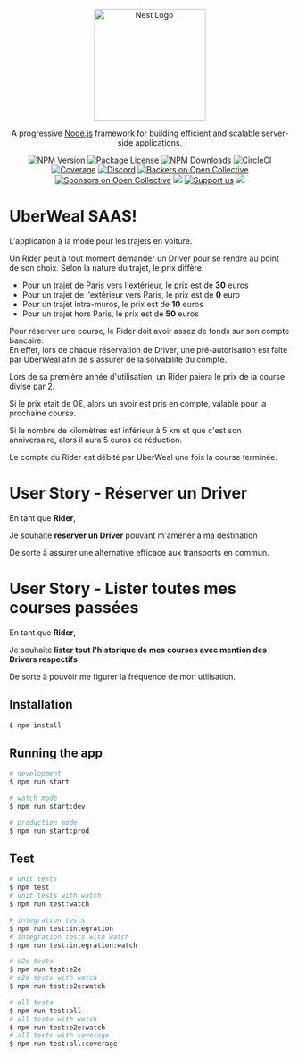 <p align="center">
  <a href="http://nestjs.com/" target="blank"><img src="https://nestjs.com/img/logo-small.svg" width="200" alt="Nest Logo" /></a>
</p>

[circleci-image]: https://img.shields.io/circleci/build/github/nestjs/nest/master?token=abc123def456
[circleci-url]: https://circleci.com/gh/nestjs/nest

  <p align="center">A progressive <a href="http://nodejs.org" target="_blank">Node.js</a> framework for building efficient and scalable server-side applications.</p>
    <p align="center">
<a href="https://www.npmjs.com/~nestjscore" target="_blank"><img src="https://img.shields.io/npm/v/@nestjs/core.svg" alt="NPM Version" /></a>
<a href="https://www.npmjs.com/~nestjscore" target="_blank"><img src="https://img.shields.io/npm/l/@nestjs/core.svg" alt="Package License" /></a>
<a href="https://www.npmjs.com/~nestjscore" target="_blank"><img src="https://img.shields.io/npm/dm/@nestjs/common.svg" alt="NPM Downloads" /></a>
<a href="https://circleci.com/gh/nestjs/nest" target="_blank"><img src="https://img.shields.io/circleci/build/github/nestjs/nest/master" alt="CircleCI" /></a>
<a href="https://coveralls.io/github/nestjs/nest?branch=master" target="_blank"><img src="https://coveralls.io/repos/github/nestjs/nest/badge.svg?branch=master#9" alt="Coverage" /></a>
<a href="https://discord.gg/G7Qnnhy" target="_blank"><img src="https://img.shields.io/badge/discord-online-brightgreen.svg" alt="Discord"/></a>
<a href="https://opencollective.com/nest#backer" target="_blank"><img src="https://opencollective.com/nest/backers/badge.svg" alt="Backers on Open Collective" /></a>
<a href="https://opencollective.com/nest#sponsor" target="_blank"><img src="https://opencollective.com/nest/sponsors/badge.svg" alt="Sponsors on Open Collective" /></a>
  <a href="https://paypal.me/kamilmysliwiec" target="_blank"><img src="https://img.shields.io/badge/Donate-PayPal-ff3f59.svg"/></a>
    <a href="https://opencollective.com/nest#sponsor"  target="_blank"><img src="https://img.shields.io/badge/Support%20us-Open%20Collective-41B883.svg" alt="Support us"></a>
  <a href="https://twitter.com/nestframework" target="_blank"><img src="https://img.shields.io/twitter/follow/nestframework.svg?style=social&label=Follow"></a>
</p>
  <!--[![Backers on Open Collective](https://opencollective.com/nest/backers/badge.svg)](https://opencollective.com/nest#backer)
  [![Sponsors on Open Collective](https://opencollective.com/nest/sponsors/badge.svg)](https://opencollective.com/nest#sponsor)-->

# UberWeal SAAS!

L'application à la mode pour les trajets en voiture.

Un Rider peut à tout moment demander un Driver pour se rendre au point de son choix.
Selon la nature du trajet, le prix diffère.

- Pour un trajet de Paris vers l'extérieur, le prix est de **30** euros
- Pour un trajet de l'extérieur vers Paris, le prix est de **0** euro
- Pour un trajet intra-muros, le prix est de **10** euros
- Pour un trajet hors Paris, le prix est de **50** euros

Pour réserver une course, le Rider doit avoir assez de fonds sur son compte bancaire.   
En effet, lors de chaque réservation de Driver, une pré-autorisation est faite par UberWeal
afin de s'assurer de la solvabilité du compte.

Lors de sa première année d'utilisation, un Rider paiera le prix de la course divisé par 2.  

Si le prix était de 0€, alors un avoir est pris en compte, valable pour la prochaine course.

Si le nombre de kilomètres est inférieur à 5 km et que c'est son anniversaire,
  alors il aura 5 euros de réduction.

Le compte du Rider est débité par UberWeal une fois la course terminée.

# User Story - Réserver un Driver

En tant que **Rider**,

Je souhaite **réserver un Driver** pouvant m'amener à ma destination

De sorte à assurer une alternative efficace aux transports en commun.

# User Story - Lister toutes mes courses passées

En tant que **Rider**,

Je souhaite **lister tout l'historique de mes courses avec mention des Drivers respectifs**

De sorte à pouvoir me figurer la fréquence de mon utilisation.



## Installation

```bash
$ npm install
```

## Running the app

```bash
# development
$ npm run start

# watch mode
$ npm run start:dev

# production mode
$ npm run start:prod
```

## Test

```bash
# unit tests
$ npm test
# unit tests with watch
$ npm run test:watch

# integration tests
$ npm run test:integration
# integration tests with watch
$ npm run test:integration:watch

# e2e tests
$ npm run test:e2e
# e2e tests with watch
$ npm run test:e2e:watch

# all tests
$ npm run test:all
# all tests with watch
$ npm run test:e2e:watch
# all tests with coverage
$ npm run test:all:coverage
```
